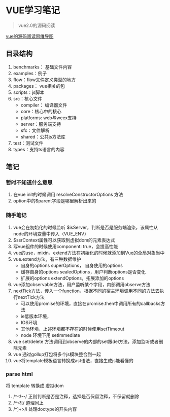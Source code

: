 # VUE学习笔记

> vue2.0的源码阅读

[vue的源码阅读思维导图](https://www.processon.com/view/link/5e0dc665e4b0f8e58dc860bd)

## 目录结构

1. benchmarks： 基础文件内容
2. examples：例子
3. flow：flow文件定义类型的地方
4. packages： vue相关的包
5. scripts：js脚本
6. src：核心文件
    - compiler： 编译器文件
    - core：核心中的核心
    - platforms: web与weex支持
    - server：服务端支持
    - sfc：文件解析
    - shared：公共js方法库
7. test：测试文件
8. types：支持ts语言的内容

## 笔记

### 暂时不知道什么意思

1. 在vue init的时候调用 resolveConstructorOptions 方法
2. option中的$parent字段是哪里解析出来的

### 随手笔记

1. vue会在初始化的时候监听 $isServer，判断是否是服务端渲染，该属性从node的环境变量中传入（VUE_ENV）
2. $ssrContext属性可以获取到虚拟dom的元素表达式
3. 写vue组件的时候使用component: true，会提高性能
4. vue的use，mixin，extend方法在初始化的时候就添加到Vue的全局对象当中
5. vue.extend方法，有三种数据维护
    - 自身的options superOptions， 自身使用的options
    - 缓存自身的options sealedOptions，用户判断options是否变化
    - 扩展的options extendOptions，拓展添加的options
6. vue添加observable方法，用户监听某个字段，内部调用observe方法
7. nextTick方法，传入一个function，根据不同的宿主环境调用不同的方法去执行nextTick方法
    - 可以使用promise的环境，直接在promise.then中调用所有的callbacks方法
    - ie低版本环境，
    - IOS环境
    - 其他环境，上述环境都不存在的时候使用setTimeout
    - node 环境下用 setImmediate 
8. vue set/delete 方法调用到observe的内部的set跟del方法，添加监听或者删除元素
9. vue 通过gollup打包将多个js模块整合到一起
10. vue将template模板语言转换成ast语法，直接生成js能看懂的

### parse html

将 template 转换成 虚拟dom

1. /^<!\--/ 正则判断是否是注释，选择是否保留注释，不保留就删除
2. /^<!\[/ 道理同上
3. /^<!DOCTYPE [^>]+>/i 处理doctype的开头内容

